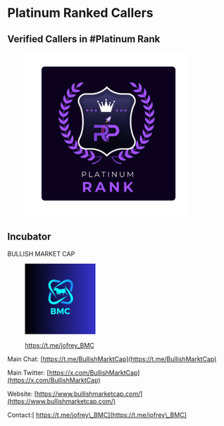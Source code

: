# Platinum Ranked Callers

## Verified Callers in #Platinum Rank

<figure><img src="../../../.gitbook/assets/4 (2).png" alt="" width="375"><figcaption></figcaption></figure>

## Incubator

BULLISH MARKET CAP



<figure><img src="../../../.gitbook/assets/IMAGE 2024-11-19 123008.jpeg" alt="" width="160"><figcaption><p><a href="https://t.me/jofrey_BMC">https://t.me/jofrey_BMC</a></p></figcaption></figure>

Main Chat: [https://t.me/BullishMarktCap](https://t.me/BullishMarktCap)

Main Twitter: [https://x.com/BullishMarktCap](https://x.com/BullishMarktCap)

Website: [https://www.bullishmarketcap.com/](https://www.bullishmarketcap.com/)

Contact:[ https://t.me/jofrey\_BMC](https://t.me/jofrey\_BMC)
